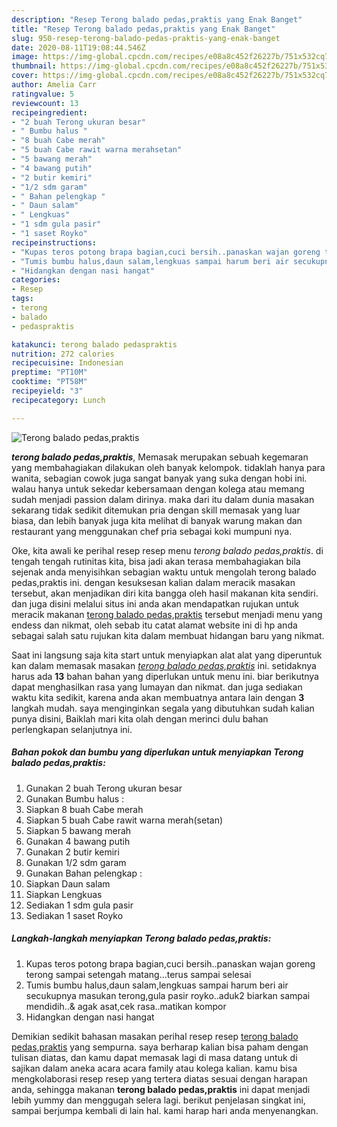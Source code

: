 ```yaml
---
description: "Resep Terong balado pedas,praktis yang Enak Banget"
title: "Resep Terong balado pedas,praktis yang Enak Banget"
slug: 950-resep-terong-balado-pedas-praktis-yang-enak-banget
date: 2020-08-11T19:08:44.546Z
image: https://img-global.cpcdn.com/recipes/e08a8c452f26227b/751x532cq70/terong-balado-pedaspraktis-foto-resep-utama.jpg
thumbnail: https://img-global.cpcdn.com/recipes/e08a8c452f26227b/751x532cq70/terong-balado-pedaspraktis-foto-resep-utama.jpg
cover: https://img-global.cpcdn.com/recipes/e08a8c452f26227b/751x532cq70/terong-balado-pedaspraktis-foto-resep-utama.jpg
author: Amelia Carr
ratingvalue: 5
reviewcount: 13
recipeingredient:
- "2 buah Terong ukuran besar"
- " Bumbu halus "
- "8 buah Cabe merah"
- "5 buah Cabe rawit warna merahsetan"
- "5 bawang merah"
- "4 bawang putih"
- "2 butir kemiri"
- "1/2 sdm garam"
- " Bahan pelengkap "
- " Daun salam"
- " Lengkuas"
- "1 sdm gula pasir"
- "1 saset Royko"
recipeinstructions:
- "Kupas teros potong brapa bagian,cuci bersih..panaskan wajan goreng terong sampai setengah matang...terus sampai selesai"
- "Tumis bumbu halus,daun salam,lengkuas sampai harum beri air secukupnya masukan terong,gula pasir royko..aduk2 biarkan sampai mendidih..&amp; agak asat,cek rasa..matikan kompor"
- "Hidangkan dengan nasi hangat"
categories:
- Resep
tags:
- terong
- balado
- pedaspraktis

katakunci: terong balado pedaspraktis 
nutrition: 272 calories
recipecuisine: Indonesian
preptime: "PT10M"
cooktime: "PT58M"
recipeyield: "3"
recipecategory: Lunch

---
```



![Terong balado pedas,praktis](https://img-global.cpcdn.com/recipes/e08a8c452f26227b/751x532cq70/terong-balado-pedaspraktis-foto-resep-utama.jpg)

<b><i>terong balado pedas,praktis</i></b>, Memasak merupakan sebuah kegemaran yang membahagiakan dilakukan oleh banyak kelompok. tidaklah hanya para wanita, sebagian cowok juga sangat banyak yang suka dengan hobi ini. walau hanya untuk sekedar kebersamaan dengan kolega atau memang sudah menjadi passion dalam dirinya. maka dari itu dalam dunia masakan sekarang tidak sedikit ditemukan pria dengan skill memasak yang luar biasa, dan lebih banyak juga kita melihat di banyak warung makan dan restaurant yang menggunakan chef pria sebagai koki mumpuni nya.



Oke, kita awali ke perihal resep resep menu <i>terong balado pedas,praktis</i>. di tengah tengah rutinitas kita, bisa jadi akan terasa membahagiakan bila sejenak anda menyisihkan sebagian waktu untuk mengolah terong balado pedas,praktis ini. dengan kesuksesan kalian dalam meracik masakan tersebut, akan menjadikan diri kita bangga oleh hasil makanan kita sendiri. dan juga disini melalui situs ini anda akan mendapatkan rujukan untuk meracik makanan <u>terong balado pedas,praktis</u> tersebut menjadi menu yang endess dan nikmat, oleh sebab itu catat alamat website ini di hp anda sebagai salah satu rujukan kita dalam membuat hidangan baru yang nikmat.


Saat ini langsung saja kita start untuk menyiapkan alat alat yang diperuntuk kan dalam memasak masakan <u><i>terong balado pedas,praktis</i></u> ini. setidaknya harus ada <b>13</b> bahan bahan yang diperlukan untuk menu ini. biar berikutnya dapat menghasilkan rasa yang lumayan dan nikmat. dan juga sediakan waktu kita sedikit, karena anda akan membuatnya antara lain dengan <b>3</b> langkah mudah. saya menginginkan segala yang dibutuhkan sudah kalian punya disini, Baiklah mari kita olah dengan merinci dulu bahan perlengkapan selanjutnya ini.

<!--inarticleads1-->

##### Bahan pokok dan bumbu yang diperlukan untuk menyiapkan Terong balado pedas,praktis:

1. Gunakan 2 buah Terong ukuran besar
1. Gunakan  Bumbu halus :
1. Siapkan 8 buah Cabe merah
1. Siapkan 5 buah Cabe rawit warna merah(setan)
1. Siapkan 5 bawang merah
1. Gunakan 4 bawang putih
1. Gunakan 2 butir kemiri
1. Gunakan 1/2 sdm garam
1. Gunakan  Bahan pelengkap :
1. Siapkan  Daun salam
1. Siapkan  Lengkuas
1. Sediakan 1 sdm gula pasir
1. Sediakan 1 saset Royko




<!--inarticleads2-->

##### Langkah-langkah menyiapkan Terong balado pedas,praktis:

1. Kupas teros potong brapa bagian,cuci bersih..panaskan wajan goreng terong sampai setengah matang...terus sampai selesai
1. Tumis bumbu halus,daun salam,lengkuas sampai harum beri air secukupnya masukan terong,gula pasir royko..aduk2 biarkan sampai mendidih..&amp; agak asat,cek rasa..matikan kompor
1. Hidangkan dengan nasi hangat




Demikian sedikit bahasan masakan perihal resep resep <u>terong balado pedas,praktis</u> yang sempurna. saya berharap kalian bisa paham dengan tulisan diatas, dan kamu dapat memasak lagi di masa datang untuk di sajikan dalam aneka acara acara family atau kolega kalian. kamu bisa mengkolaborasi resep resep yang tertera diatas sesuai dengan harapan anda, sehingga makanan <b>terong balado pedas,praktis</b> ini dapat menjadi lebih yummy dan menggugah selera lagi. berikut penjelasan singkat ini, sampai berjumpa kembali di lain hal. kami harap hari anda menyenangkan.
